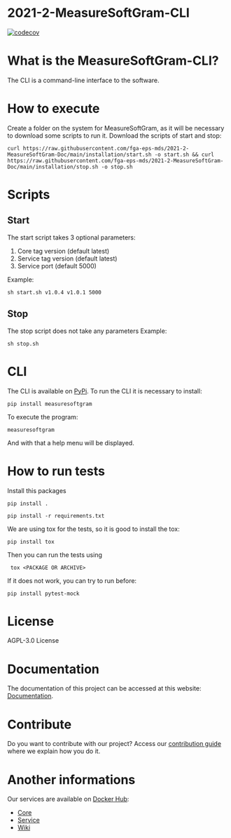 # 2021-2-MeasureSoftGram-CLI

[![codecov](https://codecov.io/gh/fga-eps-mds/2021-2-MeasureSoftGram-CLI/branch/master/graph/badge.svg?token=XRPXP8LH9I)](https://codecov.io/gh/fga-eps-mds/2021-2-MeasureSoftGram-CLI)

# What is the MeasureSoftGram-CLI?
The CLI is a command-line interface to the software.

# How to execute

Create a folder on the system for MeasureSoftGram, as it will be necessary to download some scripts to run it.
Download the scripts of start and stop:
```
curl https://raw.githubusercontent.com/fga-eps-mds/2021-2-MeasureSoftGram-Doc/main/installation/start.sh -o start.sh && curl https://raw.githubusercontent.com/fga-eps-mds/2021-2-MeasureSoftGram-Doc/main/installation/stop.sh -o stop.sh
```

# Scripts

## Start
 The start script takes 3 optional parameters:
 1. Core tag version (default latest)
 2. Service tag version (default latest)
 3. Service port (default 5000)

Example:

```
sh start.sh v1.0.4 v1.0.1 5000
```

## Stop

The stop script does not take any parameters
Example:

```
sh stop.sh
```
# CLI

The CLI is available on [PyPi](https://pypi.org/project/measuresoftgram/). To run the CLI it is necessary to install:

```
pip install measuresoftgram
```

To execute the program:

```
measuresoftgram
```

And with that a help menu will be displayed.

# How to run tests
Install this packages

```
pip install .
```

```
pip install -r requirements.txt
```


We are using tox for the tests, so it is good to install the tox:

```
pip install tox
```

Then you can run the tests using
```
 tox <PACKAGE OR ARCHIVE>
```

If it does not work, you can try to run before: 
```
pip install pytest-mock
```

# License

AGPL-3.0 License

# Documentation

The documentation of this project can be accessed at this website: [Documentation](https://github.com/fga-eps-mds/2021-2-MeasureSoftGram-Doc).

# Contribute

Do you want to contribute with our project? Access our [contribution guide](https://github.com/fga-eps-mds/2021-2-MeasureSoftGram-CLI/blob/develop/CONTRIBUTING.MD) where we explain how you do it. 

# Another informations
Our services are available on [Docker Hub](https://hub.docker.com/):
- [Core](https://hub.docker.com/r/measuresoftgram/core)
- [Service](https://hub.docker.com/r/measuresoftgram/service)
- [Wiki](https://fga-eps-mds.github.io/2021-2-MeasureSoftGram-Doc/)
